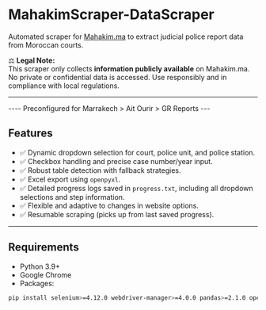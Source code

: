 # MahakimScraper-DataScraper

Automated scraper for [Mahakim.ma](https://www.mahakim.ma) to extract judicial police report data from Moroccan courts.  

⚖️ **Legal Note:**  
This scraper only collects **information publicly available** on Mahakim.ma. No private or confidential data is accessed. Use responsibly and in compliance with local regulations.

---
---- Preconfigured for Marrakech > Ait Ourir > GR Reports ---
## Features

- ✅ Dynamic dropdown selection for court, police unit, and police station.
- ✅ Checkbox handling and precise case number/year input.
- ✅ Robust table detection with fallback strategies.
- ✅ Excel export using `openpyxl`.
- ✅ Detailed progress logs saved in `progress.txt`, including all dropdown selections and step information.
- ✅ Flexible and adaptive to changes in website options.
- ✅ Resumable scraping (picks up from last saved progress).

---

## Requirements

- Python 3.9+
- Google Chrome
- Packages:

```bash
pip install selenium>=4.12.0 webdriver-manager>=4.0.0 pandas>=2.1.0 openpyxl>=3.1.2
